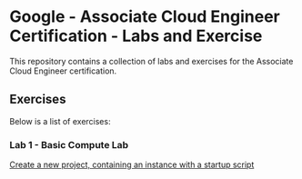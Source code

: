 # Google - Associate Cloud Engineer Certification - Labs and Exercise

This repository contains a collection of labs and exercises for the Associate Cloud Engineer certification.

## Exercises

Below is a list of exercises:

### Lab 1 - Basic Compute Lab

[Create a new project, containing an instance with a startup script](https://github.com/writememe/gcp-cloud-labs/blob/master/01-basic-compute-lab/EXERCISE.md)
